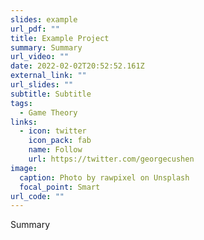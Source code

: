 ```yaml
---
slides: example
url_pdf: ""
title: Example Project
summary: Summary
url_video: ""
date: 2022-02-02T20:52:52.161Z
external_link: ""
url_slides: ""
subtitle: Subtitle
tags:
  - Game Theory
links:
  - icon: twitter
    icon_pack: fab
    name: Follow
    url: https://twitter.com/georgecushen
image:
  caption: Photo by rawpixel on Unsplash
  focal_point: Smart
url_code: ""
---
```

Summary